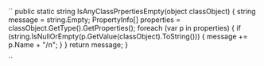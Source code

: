 ``
        public static string IsAnyClassPrpertiesEmpty(object classObject)
        {
            string message = string.Empty;
            PropertyInfo[] properties = classObject.GetType().GetProperties();
            foreach (var p in properties)
            {
                if (string.IsNullOrEmpty(p.GetValue(classObject).ToString()))
                {
                    message += p.Name + "/n";
                }
            }
            return message;
        }


``

